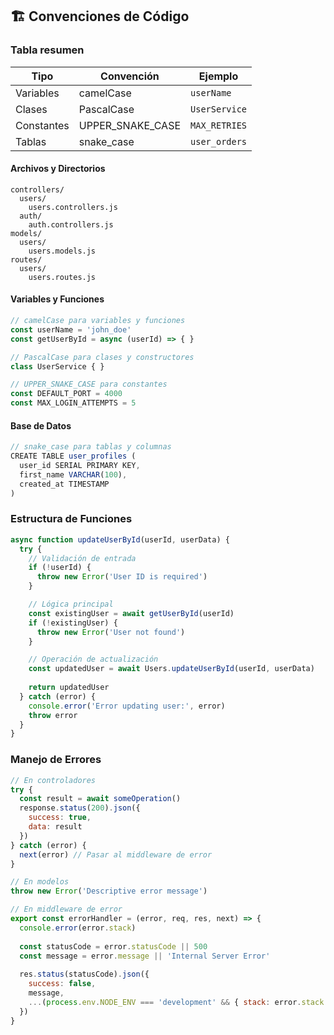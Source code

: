 ## 🏗️ Convenciones de Código

### Tabla resumen
| Tipo       | Convención       | Ejemplo       |
| ---------- | ---------------- | ------------- |
| Variables  | camelCase        | `userName`    |
| Clases     | PascalCase       | `UserService` |
| Constantes | UPPER_SNAKE_CASE | `MAX_RETRIES` |
| Tablas     | snake_case       | `user_orders` |


#### Archivos y Directorios
```
controllers/
  users/
    users.controllers.js
  auth/
    auth.controllers.js
models/
  users/
    users.models.js
routes/
  users/
    users.routes.js
```

#### Variables y Funciones
```javascript
// camelCase para variables y funciones
const userName = 'john_doe'
const getUserById = async (userId) => { }

// PascalCase para clases y constructores
class UserService { }

// UPPER_SNAKE_CASE para constantes
const DEFAULT_PORT = 4000
const MAX_LOGIN_ATTEMPTS = 5
```

#### Base de Datos
```javascript
// snake_case para tablas y columnas
CREATE TABLE user_profiles (
  user_id SERIAL PRIMARY KEY,
  first_name VARCHAR(100),
  created_at TIMESTAMP
)
```

### **Estructura de Funciones**
```javascript
async function updateUserById(userId, userData) {
  try {
    // Validación de entrada
    if (!userId) {
      throw new Error('User ID is required')
    }

    // Lógica principal
    const existingUser = await getUserById(userId)
    if (!existingUser) {
      throw new Error('User not found')
    }

    // Operación de actualización
    const updatedUser = await Users.updateUserById(userId, userData)
    
    return updatedUser
  } catch (error) {
    console.error('Error updating user:', error)
    throw error
  }
}
```

### **Manejo de Errores**
```javascript
// En controladores
try {
  const result = await someOperation()
  response.status(200).json({
    success: true,
    data: result
  })
} catch (error) {
  next(error) // Pasar al middleware de error
}

// En modelos
throw new Error('Descriptive error message')

// En middleware de error
export const errorHandler = (error, req, res, next) => {
  console.error(error.stack)
  
  const statusCode = error.statusCode || 500
  const message = error.message || 'Internal Server Error'
  
  res.status(statusCode).json({
    success: false,
    message,
    ...(process.env.NODE_ENV === 'development' && { stack: error.stack })
  })
}
```